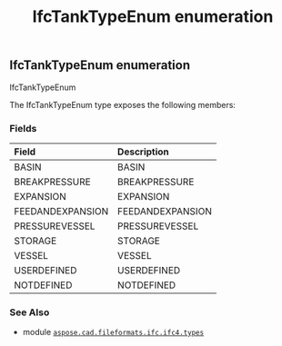 ﻿---
title: IfcTankTypeEnum enumeration
second_title: Aspose.CAD for Python via .NET API References
description: 
type: docs
weight: 3690
url: /aspose.cad.fileformats.ifc.ifc4.types/ifctanktypeenum/
is_root: false
---

## IfcTankTypeEnum enumeration

IfcTankTypeEnum



The IfcTankTypeEnum type exposes the following members:

### Fields
| Field | Description |
| :- | :- |
| BASIN | BASIN |
| BREAKPRESSURE | BREAKPRESSURE |
| EXPANSION | EXPANSION |
| FEEDANDEXPANSION | FEEDANDEXPANSION |
| PRESSUREVESSEL | PRESSUREVESSEL |
| STORAGE | STORAGE |
| VESSEL | VESSEL |
| USERDEFINED | USERDEFINED |
| NOTDEFINED | NOTDEFINED |



### See Also
* module [`aspose.cad.fileformats.ifc.ifc4.types`](..)
